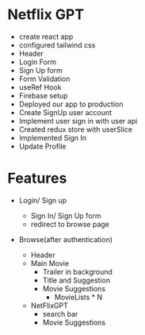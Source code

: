 # Netflix GPT 

- create react app
- configured tailwind css 
- Header
- Login Form
- Sign Up form
- Form Validation
- useRef Hook   
- Firebase setup
- Deployed our app to production 
- Create SignUp user account
- Implement user sign in with user api
- Created redux store with userSlice 
- Implemented Sign In
- Update Profile


# Features

- Login/ Sign up
    - Sign In/ Sign Up form
    - redirect to browse page

- Browse(after authentication)
    - Header
    - Main Movie 
        - Trailer in background
        - Title and Suggestion
        - Movie Suggestions 
            - MovieLists * N
    - NetFlixGPT
        - search bar
        - Movie Suggestions
